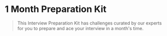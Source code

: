 # 1 Month Preparation Kit
> This Interview Preparation Kit has challenges curated by our experts for you to prepare and ace your interview in a month's time.
